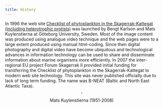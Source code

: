 ```yaml
---
title: History
---
```


In 1996 the web site [Checklist of phytoplankton in the Skagerrak-Kattegat (including heterotrophic protists)](http://www.smhi.se/oceanografi/oce_info_data/plankton_checklist/ssshome.htm) was launched by Bengt Karlson and Mats Kuylenstierna at Göteborg University, Sweden.  Most of the image content was produced using analogue video technique and the web pages were to a large extent produced using manual html-coding. Since then digital photography and digital video have become ubiquitous and technological advances in information technology can be used to share and disseminate information about marine organisms more efficiently. In 2007 the inter-regional EU project Forum Skagerrak II provided initial funding for transferring the Checklist of phytoplankton in the Skagerrak-Kattegat to modern web site technology. This site was never published officially due to lack of long term funding. The name was B-NEAT (Baltic and North East Atlantic Taxa).

<div style="text-align:center;">
  <p><img src="/sites/default/files/mats_kuylenstierna_0.jpg" alt="" style="border:1px solid #000;" /></p>
  <p>Mats Kuylenstierna (1951-2008)</p>
</div>
